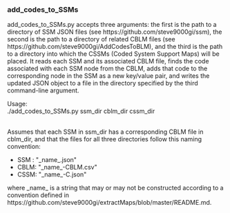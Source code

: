 <h3>add_codes_to_SSMs</h3>

<p>
add_codes_to_SSMs.py accepts three arguments: the first is the path to a
directory of  SSM JSON files (see https://github.com/steve9000gi/ssm), the
second is the path to a directory of related CBLM files (see
https://github.com/steve9000gi/AddCodesToBLM), and the third is the path to a 
directory into which the CSSMs (Coded System Support Maps) will be placed. It
reads each SSM and its associated CBLM file, finds the code associated with each
SSM node from the CBLM, adds that code to the corresponding node in the SSM as a
new key/value pair, and writes the updated JSON object to a file in the
directory specified by the third command-line argument.
</p>

<p>
Usage:<br>
./add_codes_to_SSMs.py ssm_dir cblm_dir cssm_dir<br><br>

Assumes that each SSM in ssm_dir has a corresponding CBLM file in cblm_dir,
and that the files for all three directories follow this naming convention:
<ul>
<li>SSM : "_name_.json"</li>
<li>CBLM: "_name_-CBLM.csv"</li>
<li>CSSM: "_name_-C.json"</li>
</ul>
where _name_ is a string that may or may not be constructed according to a
convention defined in
https://github.com/steve9000gi/extractMaps/blob/master/README.md.
</p>

